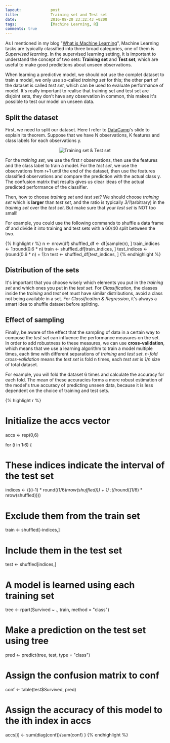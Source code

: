 ```yaml
---
layout:             post
title:              Training set and Test set
date:               2016-08-20 23:32:43 +0200
tags:               [Machine Learning, R]
comments: true
---
```


As I mentioned in my blog "[What is Machine Learning][blog-1]", Machine Learning
tasks are typically classified into three broad categories, one of them is
_Supervised learning_. In the supervised learning setting, it is important to
understand the concept of two sets: **Training set** and **Test set**, which are
useful to make good predictions about unseen observations.

When learning a predictive model, we should not use the complet dataset to train
a model, we only use so-called _training set_ for this; the other part of the
dataset is called _test set_, which can be used to evaluate performance of model.
It's really important to realise that training set and test set are disjoint sets,
they don't have any observation in common, this makes it's possible to test our
model on unseen data.

## Split the dataset

First, we need to split our dataset. Here I refer to [DataCamp][DataCamp]'s slide
to explain its theorem. Suppose that we have N observations, K features and
class labels for each observations y.

<p align="center"><img alt="Training set & Test set" src="{{ site.baseurl }}/
images/20160820-training set & test set.png"/></p>

For the _training set_, we use the first r observations, then use the features
and the class label to train a model. For the _test set_, we use the observations
from r+1 until the end of the dataset, then use the features classified
observations and compare the prediction with the actual class y. The confusion
matrix that results gives us clear ideas of the actual predicted performance
of the classifier.

Then, how to choose _training set_ and _test set_? We should choose _training set_
which is **larger** than _test set_, and the ratio is typically _3/1_(arbitrary)
in the _training set_ over the _test set_. But make sure that your _test set_ is
NOT too small!

For example, you could use the following commands to shuffle a data frame df
and divide it into training and test sets with a 60/40 split between the two.

{% highlight r %}
n <- nrow(df)
shuffled_df <- df[sample(n), ]
train_indices <- 1:round(0.6 * n)
train <- shuffled_df[train_indices, ]
test_indices <- (round(0.6 * n) + 1):n
test <- shuffled_df[test_indices, ]
{% endhighlight %}

## Distribution of the sets

It's important that you choose wisely which elements you put in the _training
set_ and which ones you put in the _test set_. For _Classification_, the classes
inside the _training_ and _test_ set must have similar distributions, avoid a
class not being available in a set. For _Classification & Regression_, it's
always a smart idea to shuffle dataset before splitting.

## Effect of sampling

Finally, be aware of the effect that the sampling of data in a certain way to
compose the _test set_ can influence the performance measures on the set. In
order to add robustness to these measures, we can use **cross-validation**,
which means that we use a learning algorithm to train a model multiple times,
each time with different separations of _training_ and _test set_. _n-fold
cross-validation_ means the _test set_ is fold n times, each _test set_ is
_1/n_ size of total dataset.

For example, you will fold the dataset 6 times and calculate the accuracy
for each fold. The mean of these accuracies forms a more robust estimation
of the model's true accuracy of predicting unseen data, because it is less
dependent on the choice of training and test sets.

{% highlight r %}
# Initialize the accs vector
accs <- rep(0,6)

for (i in 1:6) {
  # These indices indicate the interval of the test set
   indices <- (((i-1) * round((1/6)*nrow(shuffled))) + 1)
                    :((i*round((1/6) * nrow(shuffled))))
  # Exclude them from the train set
  train <- shuffled[-indices,]
  
  # Include them in the test set
  test <- shuffled[indices,]
  
  # A model is learned using each training set
  tree <- rpart(Survived ~ ., train, method = "class")
  
  # Make a prediction on the test set using tree
  pred <- predict(tree, test, type = "class")
  
  # Assign the confusion matrix to conf
  conf <- table(test$Survived, pred)
  
  # Assign the accuracy of this model to the ith index in accs
  accs[i] <- sum(diag(conf))/sum(conf)
}
{% endhighlight %}

[blog-1]:https://jingwen-z.github.io/what-is-machine-learning
[DataCamp]:https://www.datacamp.com/home
